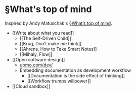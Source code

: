 # §What's top of mind
Inspired by Andy Matuschak's [§What’s top of mind](https://notes.andymatuschak.org/%C2%A7What%E2%80%99s_top_of_mind).

- [[Write about what you read]]
	- [[The Self-Driven Child]]
	- [[Krug, Don’t make me think]]
	- [[Ahrens, How to Take Smart Notes]]
	- [[Mihaly, Flow]]
- [[Open software design]]
	- [upmo.com/dev/](https://upmo.com/dev/)
	- Embedding documentation as development workflow
		- [[Documentation is the side effect of thinking]]
		- [[Workflow trumps willpower]]
- [[Cloud sandbox]]

<!-- #evergreen #outline -->

<!-- {BearID:C920BE75-5FD9-448B-9BEC-E2C1DB3424B9-3039-00002748D86776BF} -->
